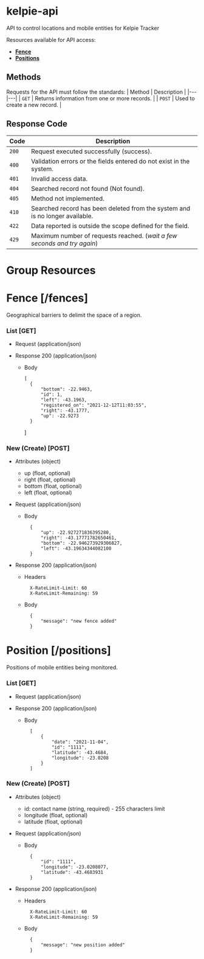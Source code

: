 # kelpie-api
API to control locations and mobile entities for Kelpie Tracker

Resources available for API access:
* [**Fence**](#Fence)
* [**Positions**](#reference/resources/products)

## Methods
Requests for the API must follow the standards:
| Method | Description |
|---|---|
| `GET` | Returns information from one or more records. |
| `POST` | Used to create a new record. |

## Response Code

| Code | Description |
|---|---|
| `200` | Request executed successfully (success).|
| `400` | Validation errors or the fields entered do not exist in the system.|
| `401` | Invalid access data.|
| `404` | Searched record not found (Not found).|
| `405` | Method not implemented.|
| `410` | Searched record has been deleted from the system and is no longer available.|
| `422` | Data reported is outside the scope defined for the field.|
| `429` | Maximum number of requests reached. (*wait a few seconds and try again*)|

# Group Resources


# Fence [/fences]

Geographical barriers to delimit the space of a region.

### List [GET]

+ Request (application/json)

+ Response 200 (application/json)

    + Body

          [
            {
                "bottom": -22.9463,
                "id": 1,
                "left": -43.1963,
                "registered_on": "2021-12-12T11:03:55",
                "right": -43.1777,
                "up": -22.9273
            }
        ]

### New (Create) [POST]

+ Attributes (object)

    + up (float, optional)
    + right (float, optional)
    + bottom (float, optional)
    + left (float, optional)

+ Request (application/json)

    + Body

            {
                "up": -22.927271836395280,
                "right": -43.17771782650461,
                "bottom": -22.946273929306827,
                "left": -43.19634344082100
            }

+ Response 200 (application/json)

    + Headers

            X-RateLimit-Limit: 60
            X-RateLimit-Remaining: 59

    + Body

            {
                "message": "new fence added"
            }


# Position [/positions]

Positions of mobile entities being monitored.

### List [GET]

+ Request (application/json)

+ Response 200 (application/json)

    + Body

            [
                {
                    "date": "2021-11-04",
                    "id": "1111",
                    "latitude": -43.4684,
                    "longitude": -23.0208
                }
            ]

### New (Create) [POST]

+ Attributes (object)

    + id: contact name (string, required) - 255 characters limit
    + longitude (float, optional)
    + latitude (float, optional)

+ Request (application/json)

    + Body

            {
                "id": "1111",
                "longitude": -23.0208077,
                "latitude": -43.4683931
            }

+ Response 200 (application/json)

    + Headers

            X-RateLimit-Limit: 60
            X-RateLimit-Remaining: 59

    + Body

            {
                "message": "new position added"
            }